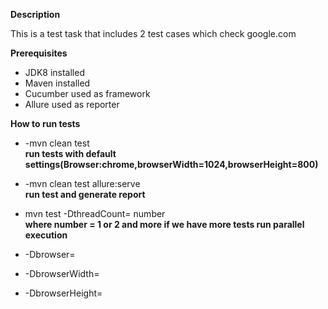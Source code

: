 **Description**

This is a test task that includes 2 test cases which check google.com

**Prerequisites**

- JDK8 installed
- Maven installed
- Cucumber used as framework
- Allure used as reporter

**How to run tests**

 - -mvn clean test  
 **run tests with default settings(Browser:chrome,browserWidth=1024,browserHeight=800)**
 
 - -mvn clean test allure:serve   
 **run test and generate report**
 - mvn test -DthreadCount= number       
 **where number = 1 or 2 and more if we have more tests run parallel execution**
 
 - -Dbrowser=
 - -DbrowserWidth=
 - -DbrowserHeight=




